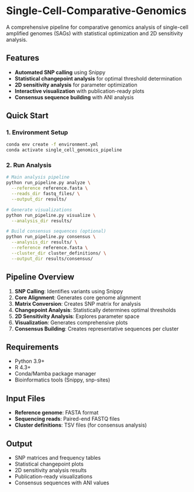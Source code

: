 # Single-Cell-Comparative-Genomics

A comprehensive pipeline for comparative genomics analysis of single-cell amplified genomes (SAGs) with statistical optimization and 2D sensitivity analysis.

## Features

- **Automated SNP calling** using Snippy
- **Statistical changepoint analysis** for optimal threshold determination
- **2D sensitivity analysis** for parameter optimization
- **Interactive visualization** with publication-ready plots
- **Consensus sequence building** with ANI analysis

## Quick Start

### 1. Environment Setup
```bash
conda env create -f environment.yml
conda activate single_cell_genomics_pipeline
```

### 2. Run Analysis
```bash
# Main analysis pipeline
python run_pipeline.py analyze \
  --reference reference.fasta \
  --reads_dir fastq_files/ \
  --output_dir results/

# Generate visualizations
python run_pipeline.py visualize \
  --analysis_dir results/

# Build consensus sequences (optional)
python run_pipeline.py consensus \
  --analysis_dir results/ \
  --reference reference.fasta \
  --cluster_dir cluster_definitions/ \
  --output_dir results/consensus/
```

## Pipeline Overview

1. **SNP Calling**: Identifies variants using Snippy
2. **Core Alignment**: Generates core genome alignment
3. **Matrix Conversion**: Creates SNP matrix for analysis
4. **Changepoint Analysis**: Statistically determines optimal thresholds
5. **2D Sensitivity Analysis**: Explores parameter space
6. **Visualization**: Generates comprehensive plots
7. **Consensus Building**: Creates representative sequences per cluster

## Requirements

- Python 3.9+
- R 4.3+
- Conda/Mamba package manager
- Bioinformatics tools (Snippy, snp-sites)

## Input Files

- **Reference genome**: FASTA format
- **Sequencing reads**: Paired-end FASTQ files
- **Cluster definitions**: TSV files (for consensus analysis)

## Output

- SNP matrices and frequency tables
- Statistical changepoint plots
- 2D sensitivity analysis results
- Publication-ready visualizations
- Consensus sequences with ANI values
